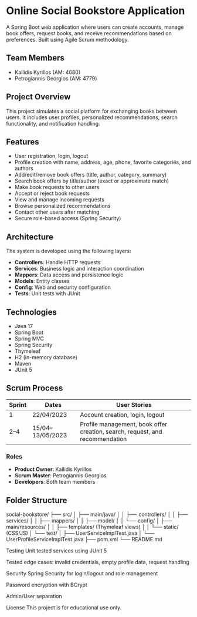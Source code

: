 # Online Social Bookstore Application

A Spring Boot web application where users can create accounts, manage book offers, request books, and receive recommendations based on preferences. Built using Agile Scrum methodology.

## Team Members

- Kailidis Kyrillos (AM: 4680)  
- Petrogiannis Georgios (AM: 4779)  

## Project Overview

This project simulates a social platform for exchanging books between users. It includes user profiles, personalized recommendations, search functionality, and notification handling.

## Features

- User registration, login, logout
- Profile creation with name, address, age, phone, favorite categories, and authors
- Add/edit/remove book offers (title, author, category, summary)
- Search book offers by title/author (exact or approximate match)
- Make book requests to other users
- Accept or reject book requests
- View and manage incoming requests
- Browse personalized recommendations
- Contact other users after matching
- Secure role-based access (Spring Security)

## Architecture

The system is developed using the following layers:

- **Controllers**: Handle HTTP requests
- **Services**: Business logic and interaction coordination
- **Mappers**: Data access and persistence logic
- **Models**: Entity classes
- **Config**: Web and security configuration
- **Tests**: Unit tests with JUnit

## Technologies

- Java 17  
- Spring Boot  
- Spring MVC  
- Spring Security  
- Thymeleaf  
- H2 (in-memory database)  
- Maven  
- JUnit 5  

## Scrum Process

| Sprint | Dates             | User Stories                                                                 |
|--------|------------------|------------------------------------------------------------------------------|
| 1      | 22/04/2023        | Account creation, login, logout                                              |
| 2–4    | 15/04–13/05/2023  | Profile management, book offer creation, search, request, and recommendation |

### Roles

- **Product Owner**: Kailidis Kyrillos  
- **Scrum Master**: Petrogiannis Georgios  
- **Developers**: Both team members  

## Folder Structure

social-bookstore/
├── src/
│ ├── main/java/
│ │ ├── controllers/
│ │ ├── services/
│ │ ├── mappers/
│ │ ├── model/
│ │ └── config/
│ ├── main/resources/
│ │ ├── templates/ (Thymeleaf views)
│ │ └── static/ (CSS/JS)
│ └── test/
│ ├── UserServiceImplTest.java
│ └── UserProfileServiceImplTest.java
├── pom.xml
└── README.md


Testing
Unit tested services using JUnit 5

Tested edge cases: invalid credentials, empty profile data, request handling

Security
Spring Security for login/logout and role management

Password encryption with BCrypt

Admin/User separation

License
This project is for educational use only.
